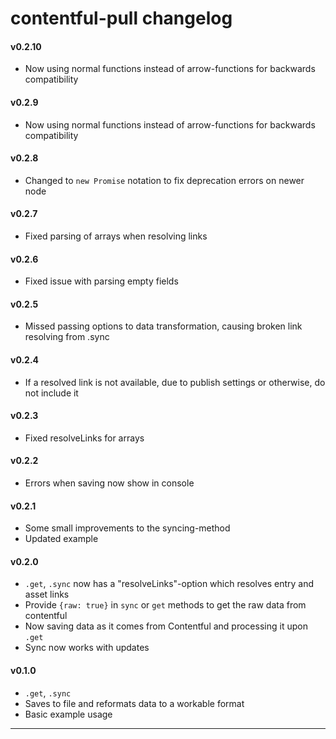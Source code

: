 # contentful-pull changelog

#### v0.2.10
  - Now using normal functions instead of arrow-functions for backwards
    compatibility

#### v0.2.9
  - Now using normal functions instead of arrow-functions for backwards
    compatibility

#### v0.2.8
  - Changed to `new Promise` notation to fix deprecation errors on newer node

#### v0.2.7
  - Fixed parsing of arrays when resolving links

#### v0.2.6
  - Fixed issue with parsing empty fields

#### v0.2.5
  - Missed passing options to data transformation, causing broken link resolving from .sync

#### v0.2.4
  - If a resolved link is not available, due to publish settings or otherwise, do not include it

#### v0.2.3
  - Fixed resolveLinks for arrays

#### v0.2.2
  - Errors when saving now show in console

#### v0.2.1
  - Some small improvements to the syncing-method
  - Updated example

#### v0.2.0
  - `.get`, `.sync` now has a "resolveLinks"-option which resolves entry and asset links
  - Provide `{raw: true}` in `sync` or `get` methods to get the raw data from contentful
  - Now saving data as it comes from Contentful and processing it upon `.get`
  - Sync now works with updates

#### v0.1.0
  - `.get`, `.sync`
  - Saves to file and reformats data to a workable format
  - Basic example usage

---
